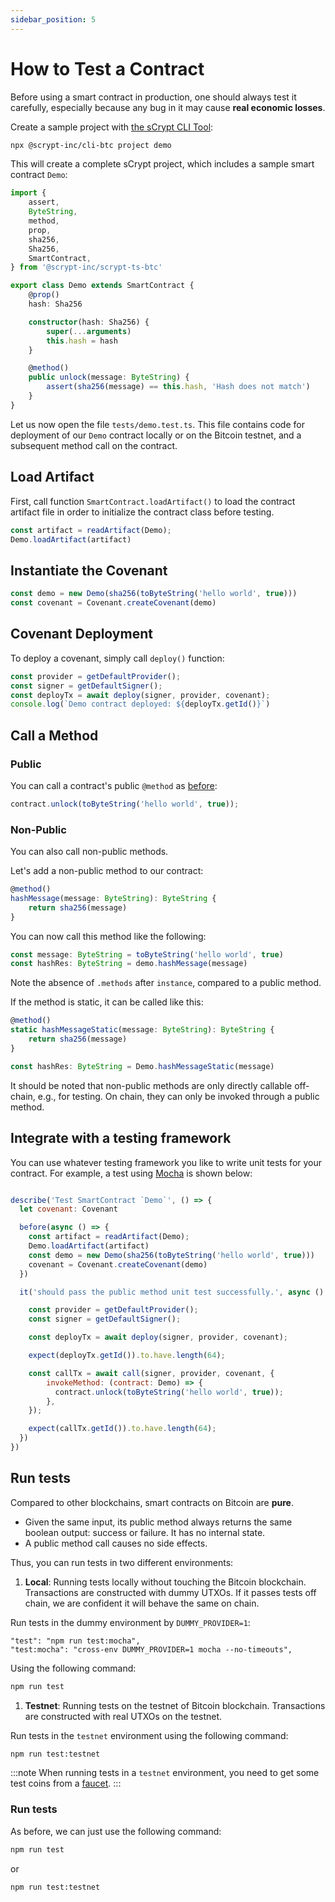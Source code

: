 ```yaml
---
sidebar_position: 5
---
```


# How to Test a Contract

Before using a smart contract in production, one should always test it carefully, especially because any bug in it may cause **real economic losses**.


Create a sample project with [the sCrypt CLI Tool](./installation.md#the-scrypt-cli-tool):

```sh
npx @scrypt-inc/cli-btc project demo
```

This will create a complete sCrypt project, which includes a sample smart contract `Demo`:

```ts
import {
    assert,
    ByteString,
    method,
    prop,
    sha256,
    Sha256,
    SmartContract,
} from '@scrypt-inc/scrypt-ts-btc'

export class Demo extends SmartContract {
    @prop()
    hash: Sha256

    constructor(hash: Sha256) {
        super(...arguments)
        this.hash = hash
    }

    @method()
    public unlock(message: ByteString) {
        assert(sha256(message) == this.hash, 'Hash does not match')
    }
}
```

Let us now open the file `tests/demo.test.ts`. This file contains code for deployment of our `Demo` contract locally or on the Bitcoin testnet, and a subsequent  method call on the contract.


## Load Artifact

First, call function `SmartContract.loadArtifact()` to load the contract artifact file in order to initialize the contract class before testing.

```ts
const artifact = readArtifact(Demo);
Demo.loadArtifact(artifact)
```

## Instantiate the Covenant

```ts
const demo = new Demo(sha256(toByteString('hello world', true)))
const covenant = Covenant.createCovenant(demo)
```


## Covenant Deployment

To deploy a covenant, simply call `deploy()` function:

```ts
const provider = getDefaultProvider();
const signer = getDefaultSigner();
const deployTx = await deploy(signer, provider, covenant);
console.log(`Demo contract deployed: ${deployTx.getId()}`)
```

## Call a Method

### Public
You can call a contract's public `@method` as [before](./how-to-deploy-and-call-a-contract/how-to-deploy-and-call-a-contract.md#contract-call):

```ts
contract.unlock(toByteString('hello world', true));
```

### Non-Public

You can also call non-public methods.

Let's add a non-public method to our contract:

```ts
@method()
hashMessage(message: ByteString): ByteString {
    return sha256(message)
}
```

You can now call this method like the following:

```ts
const message: ByteString = toByteString('hello world', true)
const hashRes: ByteString = demo.hashMessage(message)
```

Note the absence of `.methods` after `instance`, compared to a public method.

If the method is static, it can be called like this:

```ts
@method()
static hashMessageStatic(message: ByteString): ByteString {
    return sha256(message)
}
```

```ts
const hashRes: ByteString = Demo.hashMessageStatic(message)
```

It should be noted that non-public methods are only directly callable off-chain, e.g., for testing. On chain, they can only be invoked through a public method.

## Integrate with a testing framework

You can use whatever testing framework you like to write unit tests for your contract. For example, a test using [Mocha](https://mochajs.org/) is shown below:

```js

describe('Test SmartContract `Demo`', () => {
  let covenant: Covenant

  before(async () => {
    const artifact = readArtifact(Demo);
    Demo.loadArtifact(artifact)
    const demo = new Demo(sha256(toByteString('hello world', true)))
    covenant = Covenant.createCovenant(demo)
  })

  it('should pass the public method unit test successfully.', async () => {

    const provider = getDefaultProvider();
    const signer = getDefaultSigner();

    const deployTx = await deploy(signer, provider, covenant);

    expect(deployTx.getId()).to.have.length(64);

    const callTx = await call(signer, provider, covenant, {
        invokeMethod: (contract: Demo) => {
          contract.unlock(toByteString('hello world', true));
        },
    });

    expect(callTx.getId()).to.have.length(64);
  })
})
```

## Run tests


Compared to other blockchains, smart contracts on Bitcoin are **pure**.

* Given the same input, its public method always returns the same boolean output: success or failure. It has no internal state.
* A public method call causes no side effects.


Thus, you can run tests in two different environments:


1. **Local**: Running tests locally without touching the Bitcoin blockchain. Transactions are constructed with dummy UTXOs. If it passes tests off chain, we are confident it will behave the same on chain.

Run tests in the dummy environment by `DUMMY_PROVIDER=1`: 

```
"test": "npm run test:mocha",
"test:mocha": "cross-env DUMMY_PROVIDER=1 mocha --no-timeouts",
```

Using the following command:

```sh
npm run test
```


1. **Testnet**: Running tests on the testnet of Bitcoin blockchain. Transactions are constructed with real UTXOs on the testnet.


Run tests in the `testnet` environment using the following command:

```sh
npm run test:testnet
```

:::note
When running tests in a `testnet` environment, you need to get some test coins from a [faucet](./how-to-deploy-and-call-a-contract/faucet.md).
:::


### Run tests

As before, we can just use the following command:

```sh
npm run test
```

or

```sh
npm run test:testnet
```

